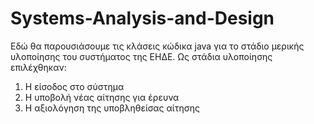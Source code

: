 # Systems-Analysis-and-Design

Εδώ θα παρουσιάσουμε τις κλάσεις κώδικα java για το στάδιο μερικής υλοποίησης του συστήματος της ΕΗΔΕ.
Ως στάδια υλοποίησης επιλέχθηκαν:
1. Η είσοδος στο σύστημα
2. Η υποβολή νέας αίτησης για έρευνα
3. Η αξιολόγηση της υποβληθείσας αίτησης
